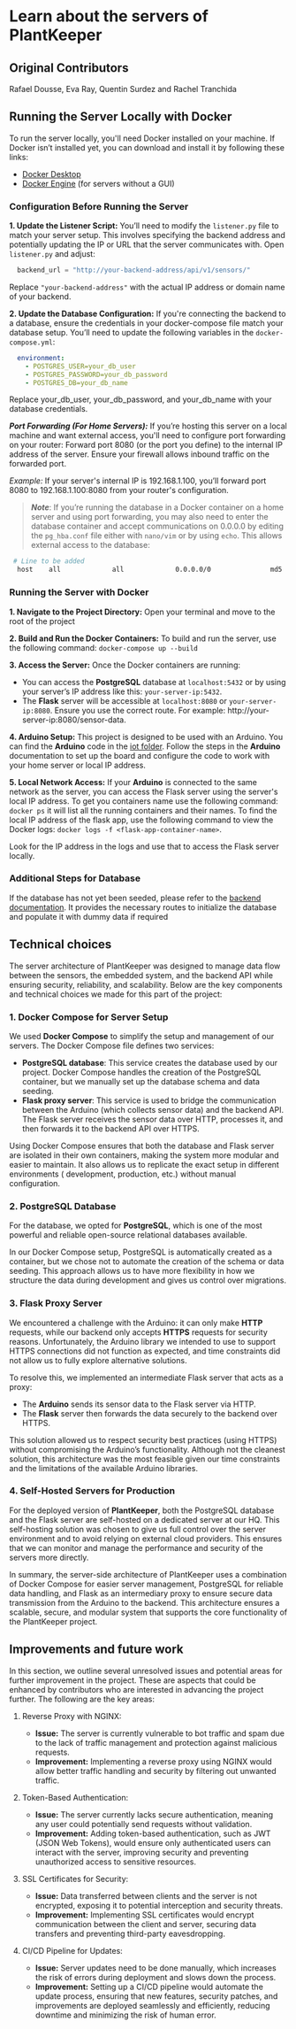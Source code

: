 # Learn about the servers of PlantKeeper

## Original Contributors
Rafael Dousse, Eva Ray, Quentin Surdez and Rachel Tranchida

## Running the Server Locally with Docker

To run the server locally, you'll need Docker installed on your machine. If Docker isn’t installed yet, you can download and install it by following these links:

  - [Docker Desktop](https://www.docker.com/products/docker-desktop)
  - [Docker Engine](https://docs.docker.com/engine/install/) (for servers without a GUI)

### Configuration Before Running the Server

__1. Update the Listener Script:__ You’ll need to modify the `listener.py` file to match your server setup. This involves specifying the backend address and potentially updating the IP or URL that the server communicates with. Open `listener.py` and adjust:

```python
  backend_url = "http://your-backend-address/api/v1/sensors/"
```
Replace `"your-backend-address"` with the actual IP address or domain name of your backend.

__2. Update the Database Configuration:__ If you're connecting the backend to a database, ensure the credentials in your docker-compose file match your database setup. You’ll need to update the following variables in the `docker-compose.yml`:

```yaml
  environment:
    - POSTGRES_USER=your_db_user
    - POSTGRES_PASSWORD=your_db_password
    - POSTGRES_DB=your_db_name
```
Replace your_db_user, your_db_password, and your_db_name with your database credentials.

__*Port Forwarding (For Home Servers):*__ If you’re hosting this server on a local machine and want external access, you'll need to configure port forwarding on your router:
    Forward port 8080 (or the port you define) to the internal IP address of the server.
    Ensure your firewall allows inbound traffic on the forwarded port.

*Example:* If your server's internal IP is 192.168.1.100, you’ll forward port 8080 to 192.168.1.100:8080 from your router's configuration.
> **_Note_**: If you’re running the database in a Docker container on a home server and using port forwarding, you may also need to enter the database container and accept communications on 0.0.0.0 by editing the `pg_hba.conf` file either with `nano/vim` or by using `echo`. This allows external access to the database:
```bash
 # Line to be added 
  host    all             all             0.0.0.0/0               md5
```
### Running the Server with Docker

__1. Navigate to the Project Directory:__ Open your terminal and move to the root of the project

__2. Build and Run the Docker Containers:__ To build and run the server, use the following command: `docker-compose up --build`

__3. Access the Server:__ Once the Docker containers are running:

- You can access the __PostgreSQL__ database at `localhost:5432` or by using your server’s IP address like this: `your-server-ip:5432`.
- The __Flask__ server will be accessible at `localhost:8080` or `your-server-ip:8080`. Ensure you use the correct route. For example: http://your-server-ip:8080/sensor-data.

__4. Arduino Setup:__ This project is designed to be used with an Arduino. You can find the __Arduino__ code in the [iot folder](https://github.com/Plant-keeper/iot). Follow the steps in the __Arduino__ documentation to set up the board and configure the code to work with your home server or local IP address.

__5. Local Network Access:__
If your __Arduino__ is connected to the same network as the server, you can access the Flask server using the server's local IP address. 
To get you containers name use the following command: `docker ps`
it will list all the running containers and their names.
To find the local IP address of the flask app, use the following command to view the Docker logs: `docker logs -f <flask-app-container-name>`.

Look for the IP address in the logs and use that to access the Flask server locally.

### Additional Steps for Database

If the database has not yet been seeded, please refer to the [backend documentation](https://github.com/Plant-keeper/backend). It provides the necessary routes to initialize the database and populate it with dummy data if required


## Technical choices

The server architecture of PlantKeeper was designed to manage data flow between the sensors, the embedded system, and
the backend API while ensuring security, reliability, and scalability. Below are the key components and technical
choices we made for this part of the project:

### 1. Docker Compose for Server Setup

We used __Docker Compose__ to simplify the setup and management of our servers. The Docker Compose file defines two
services:

- __PostgreSQL database__: This service creates the database used by our project. Docker Compose handles the creation of
  the PostgreSQL container, but we manually set up the database schema and data seeding.
- __Flask proxy server__: This service is used to bridge the communication between the Arduino (which collects sensor
  data) and the backend API. The Flask server receives the sensor data over HTTP, processes it, and then forwards it to
  the backend API over HTTPS.

Using Docker Compose ensures that both the database and Flask server are isolated in their own containers, making the
system more modular and easier to maintain. It also allows us to replicate the exact setup in different environments (
development, production, etc.) without manual configuration.

### 2. PostgreSQL Database

For the database, we opted for __PostgreSQL__, which is one of the most powerful and reliable open-source relational
databases available.

In our Docker Compose setup, PostgreSQL is automatically created as a container, but we chose not to automate the
creation of the schema or data seeding. This approach allows us to have more flexibility in how we structure the data
during development and gives us control over migrations.

### 3. Flask Proxy Server

We encountered a challenge with the Arduino: it can only make __HTTP__ requests, while our backend only accepts __HTTPS__
requests for security reasons. Unfortunately, the Arduino library we intended to use to support HTTPS connections did
not function as expected, and time constraints did not allow us to fully explore alternative solutions.

To resolve this, we implemented an intermediate Flask server that acts as a proxy:

- The __Arduino__ sends its sensor data to the Flask server via HTTP.
- The __Flask__ server then forwards the data securely to the backend over HTTPS.

This solution allowed us to respect security best practices (using HTTPS) without compromising the Arduino’s
functionality. Although not the cleanest solution, this architecture was the most feasible given our time constraints
and the limitations of the available Arduino libraries.

### 4. Self-Hosted Servers for Production

For the deployed version of __PlantKeeper__, both the PostgreSQL database and the Flask server are self-hosted on a
dedicated server at our HQ. This self-hosting solution was chosen to give us full control over the server environment
and to avoid relying on external cloud providers. This ensures that we can monitor and manage the performance and
security of the servers more directly.

In summary, the server-side architecture of PlantKeeper uses a combination of Docker Compose for easier server
management, PostgreSQL for reliable data handling, and Flask as an intermediary proxy to ensure secure data transmission
from the Arduino to the backend. This architecture ensures a scalable, secure, and modular system that supports the core
functionality of the PlantKeeper project.

## Improvements and future work

In this section, we outline several unresolved issues and potential areas for further improvement in the project. These are aspects that could be enhanced by contributors who are interested in advancing the project further. The following are the key areas:

  1. Reverse Proxy with NGINX:     
      - __Issue:__ The server is currently vulnerable to bot traffic and spam due to the lack of traffic management and protection against malicious requests.
      - __Improvement:__ Implementing a reverse proxy using NGINX would allow better traffic handling and security by filtering out unwanted traffic.

  2. Token-Based Authentication: 
      - __Issue:__ The server currently lacks secure authentication, meaning any user could potentially send requests without validation.
      - __Improvement:__ Adding token-based authentication, such as JWT (JSON Web Tokens), would ensure only authenticated users can interact with the server, improving security and preventing unauthorized access to sensitive resources.

  3. SSL Certificates for Security: 
      - __Issue:__ Data transferred between clients and the server is not encrypted, exposing it to potential interception and security threats.
      - __Improvement:__ Implementing SSL certificates would encrypt communication between the client and server, securing data transfers and preventing third-party eavesdropping.
    
  4. CI/CD Pipeline for Updates:     
      - __Issue:__ Server updates need to be done manually, which increases the risk of errors during deployment and slows down the process.
      - __Improvement:__ Setting up a CI/CD pipeline would automate the update process, ensuring that new features, security patches, and improvements are deployed seamlessly and efficiently, reducing downtime and minimizing the risk of human error.
